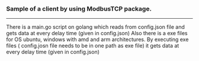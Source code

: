### Sample of a client by using ModbusTCP package. 
- - - -
There is a main.go script on golang which reads from config.json file and gets data at every delay time (given in config.json)
Also there is a exe files for OS ubuntu, windows with amd and arm architectures.
By executing exe files ( config.josn file needs to be in one path as exe file) it gets data at every delay time (given in config.json)
